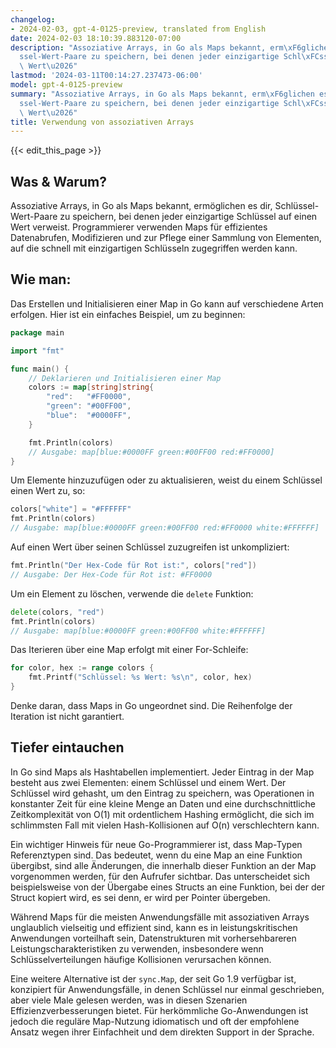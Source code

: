 ```yaml
---
changelog:
- 2024-02-03, gpt-4-0125-preview, translated from English
date: 2024-02-03 18:10:39.883120-07:00
description: "Assoziative Arrays, in Go als Maps bekannt, erm\xF6glichen es dir, Schl\xFC\
  ssel-Wert-Paare zu speichern, bei denen jeder einzigartige Schl\xFCssel auf einen\
  \ Wert\u2026"
lastmod: '2024-03-11T00:14:27.237473-06:00'
model: gpt-4-0125-preview
summary: "Assoziative Arrays, in Go als Maps bekannt, erm\xF6glichen es dir, Schl\xFC\
  ssel-Wert-Paare zu speichern, bei denen jeder einzigartige Schl\xFCssel auf einen\
  \ Wert\u2026"
title: Verwendung von assoziativen Arrays
---
```


{{< edit_this_page >}}

## Was & Warum?

Assoziative Arrays, in Go als Maps bekannt, ermöglichen es dir, Schlüssel-Wert-Paare zu speichern, bei denen jeder einzigartige Schlüssel auf einen Wert verweist. Programmierer verwenden Maps für effizientes Datenabrufen, Modifizieren und zur Pflege einer Sammlung von Elementen, auf die schnell mit einzigartigen Schlüsseln zugegriffen werden kann.

## Wie man:

Das Erstellen und Initialisieren einer Map in Go kann auf verschiedene Arten erfolgen. Hier ist ein einfaches Beispiel, um zu beginnen:

```go
package main

import "fmt"

func main() {
    // Deklarieren und Initialisieren einer Map
    colors := map[string]string{
        "red":   "#FF0000",
        "green": "#00FF00",
        "blue":  "#0000FF",
    }

    fmt.Println(colors)
    // Ausgabe: map[blue:#0000FF green:#00FF00 red:#FF0000]
}
```

Um Elemente hinzuzufügen oder zu aktualisieren, weist du einem Schlüssel einen Wert zu, so:

```go
colors["white"] = "#FFFFFF"
fmt.Println(colors)
// Ausgabe: map[blue:#0000FF green:#00FF00 red:#FF0000 white:#FFFFFF]
```

Auf einen Wert über seinen Schlüssel zuzugreifen ist unkompliziert:

```go
fmt.Println("Der Hex-Code für Rot ist:", colors["red"])
// Ausgabe: Der Hex-Code für Rot ist: #FF0000
```

Um ein Element zu löschen, verwende die `delete` Funktion:

```go
delete(colors, "red")
fmt.Println(colors)
// Ausgabe: map[blue:#0000FF green:#00FF00 white:#FFFFFF]
```

Das Iterieren über eine Map erfolgt mit einer For-Schleife:

```go
for color, hex := range colors {
    fmt.Printf("Schlüssel: %s Wert: %s\n", color, hex)
}
```

Denke daran, dass Maps in Go ungeordnet sind. Die Reihenfolge der Iteration ist nicht garantiert.

## Tiefer eintauchen

In Go sind Maps als Hashtabellen implementiert. Jeder Eintrag in der Map besteht aus zwei Elementen: einem Schlüssel und einem Wert. Der Schlüssel wird gehasht, um den Eintrag zu speichern, was Operationen in konstanter Zeit für eine kleine Menge an Daten und eine durchschnittliche Zeitkomplexität von O(1) mit ordentlichem Hashing ermöglicht, die sich im schlimmsten Fall mit vielen Hash-Kollisionen auf O(n) verschlechtern kann.

Ein wichtiger Hinweis für neue Go-Programmierer ist, dass Map-Typen Referenztypen sind. Das bedeutet, wenn du eine Map an eine Funktion übergibst, sind alle Änderungen, die innerhalb dieser Funktion an der Map vorgenommen werden, für den Aufrufer sichtbar. Das unterscheidet sich beispielsweise von der Übergabe eines Structs an eine Funktion, bei der der Struct kopiert wird, es sei denn, er wird per Pointer übergeben.

Während Maps für die meisten Anwendungsfälle mit assoziativen Arrays unglaublich vielseitig und effizient sind, kann es in leistungskritischen Anwendungen vorteilhaft sein, Datenstrukturen mit vorhersehbareren Leistungscharakteristiken zu verwenden, insbesondere wenn Schlüsselverteilungen häufige Kollisionen verursachen können.

Eine weitere Alternative ist der `sync.Map`, der seit Go 1.9 verfügbar ist, konzipiert für Anwendungsfälle, in denen Schlüssel nur einmal geschrieben, aber viele Male gelesen werden, was in diesen Szenarien Effizienzverbesserungen bietet. Für herkömmliche Go-Anwendungen ist jedoch die reguläre Map-Nutzung idiomatisch und oft der empfohlene Ansatz wegen ihrer Einfachheit und dem direkten Support in der Sprache.
